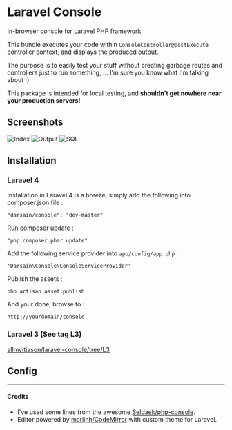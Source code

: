 # Laravel Console

In-browser console for Laravel PHP framework.

This bundle executes your code within `ConsoleController@postExecute` controller context, and displays the produced output.

The purpose is to easily test your stuff without creating garbage routes and controllers just to run something, ...
I'm sure you know what I'm talking about :)

This package is intended for local testing, and **shouldn't get nowhere near your production servers!**

## Screenshots

![Index](http://i.imgur.com/5Cnl5.png)
![Output](http://i.imgur.com/wpx3W.png)
![SQL](http://i.imgur.com/uBmmj.png)

## Installation

### Laravel 4

Installation in Laravel 4 is a breeze, simply add the following into composer.json file :

	"darsain/console": "dev-master"

Run composer update :

	"php composer.phar update"

Add the following service provider into `app/config/app.php` :

	'Darsain\Console\ConsoleServiceProvider'

Publish the assets :

	php artisan asset:publish

And your done, browse to :

	http://yourdomain/console

### Laravel 3 (See tag L3)

[allmyitjason/laravel-console/tree/L3](https://github.com/allmyitjason/laravel-console/tree/L3)

## Config



---

#### Credits

* I've used some lines from the awesome [Seldaek/php-console](https://github.com/Seldaek/php-console).
* Editor powered by [marijnh/CodeMirror](https://github.com/marijnh/CodeMirror) with custom theme for Laravel.

